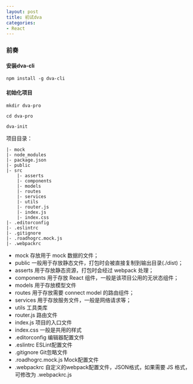 ```yaml
---
layout: post
title: 初试dva
categories:
- React
---
```


### 前奏

#### 安装dva-cli

```
npm install -g dva-cli
```

#### 初始化项目

```
mkdir dva-pro

cd dva-pro

dva-init
```

项目目录：
```
|- mock
|- node_modules
|- package.json
|- public
|- src
    |- asserts
    |- components
    |- models
    |- routes
    |- services
    |- utils
    |- router.js
    |- index.js
    |- index.css
|- .editorconfig
|- .eslintrc
|- .gitignore
|- .roadhogrc.mock.js
|- .webpackrc
```
* mock 存放用于 mock 数据的文件；
* public 一般用于存放静态文件，打包时会被直接复制到输出目录(./dist)；
* asserts 用于存放静态资源，打包时会经过 webpack 处理；
* components 用于存放 React 组件，一般是该项目公用的无状态组件；
* models 用于存放模型文件
* routes 用于存放需要 connect model 的路由组件；
* services 用于存放服务文件，一般是网络请求等；
* utils 工具类库
* router.js 路由文件
* index.js 项目的入口文件
* index.css 一般是共用的样式
* .editorconfig 编辑器配置文件
* .eslintrc ESLint配置文件
* .gitignore Git忽略文件
* .roadhogrc.mock.js Mock配置文件
* .webpackrc 自定义的webpack配置文件，JSON格式，如果需要 JS 格式，可修改为 .webpackrc.js

